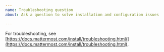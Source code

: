 ```yaml
---
name: Troubleshooting question
about: Ask a question to solve installation and configuration issues 

---
```


For troubleshooting, see [https://docs.mattermost.com/install/troubleshooting.html/](https://docs.mattermost.com/install/troubleshooting.html).
